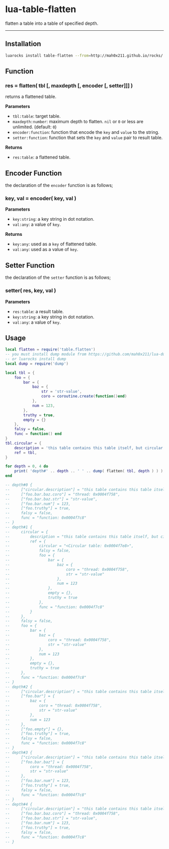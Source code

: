 # lua-table-flatten

flatten a table into a table of specified depth.

---

## Installation

```sh
luarocks install table-flatten --from=http://mah0x211.github.io/rocks/
```

## Function

### res = flatten( tbl [, maxdepth [, encoder [, setter]]] )

returns a flattened table.

**Parameters**

- `tbl:table`: target table.
- `maxdepth:number`: maximum depth to flatten. `nil` or `0` or less are unlimited. (default: `0`)
- `encoder:function`: function that encode the `key` and `value` to the string.
- `setter:function`: function that sets the `key` and `value` pair to result table.

**Returns**

- `res:table`: a flattened table.

## Encoder Function

the declaration of the `encoder` function is as follows;

### key, val = encoder( key, val )

**Parameters**

- `key:string`: a key string in dot notation.
- `val:any`: a value of `key`.

**Returns**

- `key:any`: used as a `key` of flattened table.
- `val:any`: used as a value of `key`.


## Setter Function

the declaration of the `setter` function is as follows;

### setter( res, key, val )

**Parameters**

- `res:table`: a result table.
- `key:string`: a key string in dot notation.
- `val:any`: a value of `key`.


## Usage

```lua
local flatten = require('table.flatten')
-- you must install dump module from https://github.com/mah0x211/lua-dump 
-- or luarocks install dump
local dump = require('dump') 

local tbl = {
    foo = {
        bar = {
            baz = {
                str = 'str-value',
                coro = coroutine.create(function()end)
            },
            num = 123,
        },
        truthy = true,
        empty = {}
    },
    falsy = false,
    func = function() end
}
tbl.circular = {
    description = 'this table contains this table itself, but circular references are ignored.',
    ref = tbl,
}

for depth = 0, 4 do
    print( 'depth#' .. depth .. ' ' .. dump( flatten( tbl, depth ) ) )
end

-- depth#0 {
--     ["circular.description"] = "this table contains this table itself, but circular references are ignored.",
--     ["foo.bar.baz.coro"] = "thread: 0x0004f758",
--     ["foo.bar.baz.str"] = "str-value",
--     ["foo.bar.num"] = 123,
--     ["foo.truthy"] = true,
--     falsy = false,
--     func = "function: 0x0004f7c8"
-- }
-- depth#1 {
--     circular = {
--         description = "this table contains this table itself, but circular references are ignored.",
--         ref = {
--             circular = "<Circular table: 0x0004f7e8>",
--             falsy = false,
--             foo = {
--                 bar = {
--                     baz = {
--                         coro = "thread: 0x0004f758",
--                         str = "str-value"
--                     },
--                     num = 123
--                 },
--                 empty = {},
--                 truthy = true
--             },
--             func = "function: 0x0004f7c8"
--         }
--     },
--     falsy = false,
--     foo = {
--         bar = {
--             baz = {
--                 coro = "thread: 0x0004f758",
--                 str = "str-value"
--             },
--             num = 123
--         },
--         empty = {},
--         truthy = true
--     },
--     func = "function: 0x0004f7c8"
-- }
-- depth#2 {
--     ["circular.description"] = "this table contains this table itself, but circular references are ignored.",
--     ["foo.bar"] = {
--         baz = {
--             coro = "thread: 0x0004f758",
--             str = "str-value"
--         },
--         num = 123
--     },
--     ["foo.empty"] = {},
--     ["foo.truthy"] = true,
--     falsy = false,
--     func = "function: 0x0004f7c8"
-- }
-- depth#3 {
--     ["circular.description"] = "this table contains this table itself, but circular references are ignored.",
--     ["foo.bar.baz"] = {
--         coro = "thread: 0x0004f758",
--         str = "str-value"
--     },
--     ["foo.bar.num"] = 123,
--     ["foo.truthy"] = true,
--     falsy = false,
--     func = "function: 0x0004f7c8"
-- }
-- depth#4 {
--     ["circular.description"] = "this table contains this table itself, but circular references are ignored.",
--     ["foo.bar.baz.coro"] = "thread: 0x0004f758",
--     ["foo.bar.baz.str"] = "str-value",
--     ["foo.bar.num"] = 123,
--     ["foo.truthy"] = true,
--     falsy = false,
--     func = "function: 0x0004f7c8"
-- }
```
